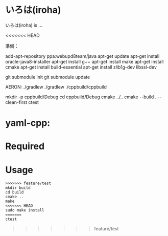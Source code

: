 
# いろは(iroha)

 いろは(iroha) is ...

<<<<<<< HEAD

準備：

add-apt-repository ppa:webupd8team/java
apt-get update
apt-get install oracle-java8-installer
apt-get install g++
apt-get install make
apt-get install cmake
apt-get install build-essential
apt-get install zlib1g-dev libssl-dev

git submodule init
git submodule update

AERON:
./gradlew
./gradlew
./cppbuild/cppbuild

mkdir -p cppbuild/Debug
cd cppbuild/Debug
cmake ../..
cmake --build . --clean-first
ctest

yaml-cpp:
=======
# Required

# Usage
```
>>>>>>> feature/test
mkdir build
cd build
cmake ..
make
<<<<<<< HEAD
sudo make install
=======
ctest
```
>>>>>>> feature/test
